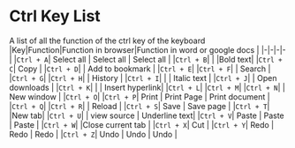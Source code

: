 # Ctrl Key List
A list of all the function of the ctrl key of the keyboard
|Key|Function|Function in browser|Function in word or google docs |
|-|-|-|-|
|````Ctrl + A````| Select all | Select all | Select all |
|````Ctrl + B````| | |Bold text|
|````Ctrl + C````| Copy |
|````Ctrl + D````| | Add to bookmark |
|````Ctrl + E````|
|````Ctrl + F````| | Search |
|````Ctrl + G````|
|````Ctrl + H````| | History |
|````Ctrl + I````| | | Italic text |
|````Ctrl + J````| | Open downloads |
|````Ctrl + K````| | | Insert hyperlink|
|````Ctrl + L````| 
|````Ctrl + M````|
|````Ctrl + N````| | New window | 
|````Ctrl + O````|
|````Ctrl + P````| Print | Print Page | Print document |
|````Ctrl + Q````|
|````Ctrl + R````| | Reload |
|````Ctrl + S````| Save | Save page |
|````Ctrl + T````| |New tab|
|````Ctrl + U````| | view source | Underline text|
|````Ctrl + V````| Paste | Paste | Paste |
|````Ctrl + W````| |Close current tab |
|````Ctrl + X````| Cut |
|````Ctrl + Y````| Redo | Redo | Redo |
|````Ctrl + Z````| Undo | Undo | Undo |
